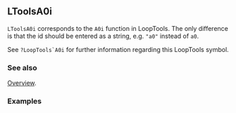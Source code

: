 ## LToolsA0i

`LToolsA0i` corresponds to the `A0i` function in LoopTools. The only difference is that the id should be entered as a string, e.g. `"a0"` instead of `a0`.

See ``?LoopTools`A0i`` for further information regarding this LoopTools symbol.

### See also

[Overview](Extra/FeynHelpers.md).

### Examples